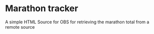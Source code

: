 # Marathon tracker

A simple HTML Source for OBS for retrieving the marathon total from a remote source
